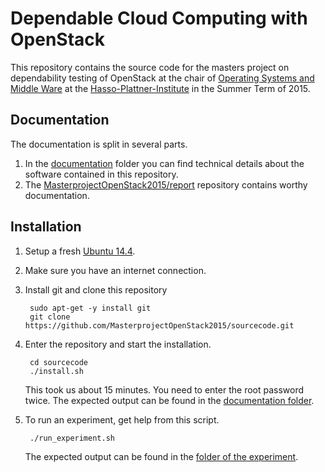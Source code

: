 Dependable Cloud Computing with OpenStack
=========================================

This repository contains the source code for the masters project on dependability testing of OpenStack 
at the chair of [Operating Systems and Middle Ware](http://www.dcl.hpi.uni-potsdam.de/)
at the [Hasso-Plattner-Institute](http://hpi.de/) in the Summer Term of 2015.

Documentation
-------------

The documentation is split in several parts.

1. In the [documentation](documentation) folder you can find technical details about the software contained in this repository.
2. The [MasterprojectOpenStack2015/report](https://github.com/MasterprojectOpenStack2015/report) repository contains worthy documentation.

Installation
------------

1. Setup a fresh [Ubuntu 14.4](http://www.ubuntu.com/download/desktop).
2. Make sure you have an internet connection.
3. Install git and clone this repository

        sudo apt-get -y install git
        git clone https://github.com/MasterprojectOpenStack2015/sourcecode.git

4. Enter the repository and start the installation.

        cd sourcecode
        ./install.sh

    This took us about 15 minutes. You need to enter the root password twice. 
    The expected output can be found in the [documentation folder](documentation/install.sh.output.txt).

5. To run an experiment, get help from this script.

        ./run_experiment.sh 

    The expected output can be found in the [folder of the experiment](experiments).
